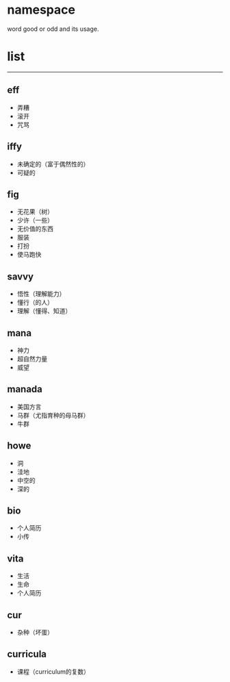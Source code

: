 # namespace
word good or odd and its usage.

# list
---
## eff

- 弄糟
- 滚开
- 咒骂

## iffy

- 未确定的（富于偶然性的）
- 可疑的

## fig

- 无花果（树）
- 少许（一些）
- 无价值的东西
- 服装
- 打扮
- 使马跑快

## savvy

- 悟性（理解能力）
- 懂行（的人）
- 理解（懂得、知道）

## mana

- 神力
- 超自然力量
- 威望

## manada

- 美国方言
- 马群（尤指育种的母马群）
- 牛群

## howe

- 洞
- 洼地
- 中空的
- 深的

## bio

- 个人简历
- 小传

## vita

- 生活
- 生命
- 个人简历

## cur

- 杂种（坏蛋）

## curricula

- 课程（curriculum的复数）